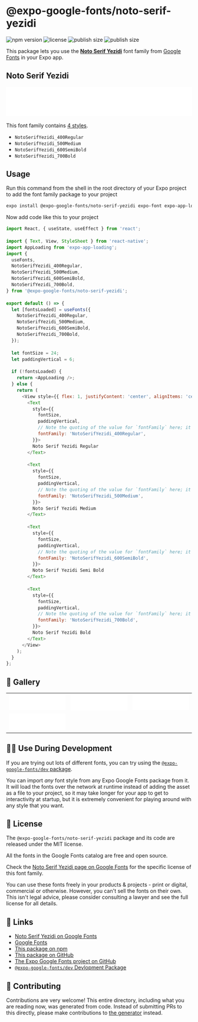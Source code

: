 # @expo-google-fonts/noto-serif-yezidi

![npm version](https://flat.badgen.net/npm/v/@expo-google-fonts/noto-serif-yezidi)
![license](https://flat.badgen.net/github/license/expo/google-fonts)
![publish size](https://flat.badgen.net/packagephobia/install/@expo-google-fonts/noto-serif-yezidi)
![publish size](https://flat.badgen.net/packagephobia/publish/@expo-google-fonts/noto-serif-yezidi)

This package lets you use the [**Noto Serif Yezidi**](https://fonts.google.com/specimen/Noto+Serif+Yezidi) font family from [Google Fonts](https://fonts.google.com/) in your Expo app.

## Noto Serif Yezidi

![Noto Serif Yezidi](./font-family.png)

This font family contains [4 styles](#-gallery).

- `NotoSerifYezidi_400Regular`
- `NotoSerifYezidi_500Medium`
- `NotoSerifYezidi_600SemiBold`
- `NotoSerifYezidi_700Bold`

## Usage

Run this command from the shell in the root directory of your Expo project to add the font family package to your project
```sh
expo install @expo-google-fonts/noto-serif-yezidi expo-font expo-app-loading
```

Now add code like this to your project
```js
import React, { useState, useEffect } from 'react';

import { Text, View, StyleSheet } from 'react-native';
import AppLoading from 'expo-app-loading';
import {
  useFonts,
  NotoSerifYezidi_400Regular,
  NotoSerifYezidi_500Medium,
  NotoSerifYezidi_600SemiBold,
  NotoSerifYezidi_700Bold,
} from '@expo-google-fonts/noto-serif-yezidi';

export default () => {
  let [fontsLoaded] = useFonts({
    NotoSerifYezidi_400Regular,
    NotoSerifYezidi_500Medium,
    NotoSerifYezidi_600SemiBold,
    NotoSerifYezidi_700Bold,
  });

  let fontSize = 24;
  let paddingVertical = 6;

  if (!fontsLoaded) {
    return <AppLoading />;
  } else {
    return (
      <View style={{ flex: 1, justifyContent: 'center', alignItems: 'center' }}>
        <Text
          style={{
            fontSize,
            paddingVertical,
            // Note the quoting of the value for `fontFamily` here; it expects a string!
            fontFamily: 'NotoSerifYezidi_400Regular',
          }}>
          Noto Serif Yezidi Regular
        </Text>

        <Text
          style={{
            fontSize,
            paddingVertical,
            // Note the quoting of the value for `fontFamily` here; it expects a string!
            fontFamily: 'NotoSerifYezidi_500Medium',
          }}>
          Noto Serif Yezidi Medium
        </Text>

        <Text
          style={{
            fontSize,
            paddingVertical,
            // Note the quoting of the value for `fontFamily` here; it expects a string!
            fontFamily: 'NotoSerifYezidi_600SemiBold',
          }}>
          Noto Serif Yezidi Semi Bold
        </Text>

        <Text
          style={{
            fontSize,
            paddingVertical,
            // Note the quoting of the value for `fontFamily` here; it expects a string!
            fontFamily: 'NotoSerifYezidi_700Bold',
          }}>
          Noto Serif Yezidi Bold
        </Text>
      </View>
    );
  }
};

```

## 🔡 Gallery


||||
|-|-|-|
|![NotoSerifYezidi_400Regular](./NotoSerifYezidi_400Regular.ttf.png)|![NotoSerifYezidi_500Medium](./NotoSerifYezidi_500Medium.ttf.png)|![NotoSerifYezidi_600SemiBold](./NotoSerifYezidi_600SemiBold.ttf.png)||
|![NotoSerifYezidi_700Bold](./NotoSerifYezidi_700Bold.ttf.png)||||


## 👩‍💻 Use During Development

If you are trying out lots of different fonts, you can try using the [`@expo-google-fonts/dev` package](https://github.com/expo/google-fonts/tree/master/font-packages/dev#readme).

You can import *any* font style from any Expo Google Fonts package from it. It will load the fonts
over the network at runtime instead of adding the asset as a file to your project, so it may take longer
for your app to get to interactivity at startup, but it is extremely convenient
for playing around with any style that you want.

## 📖 License

The `@expo-google-fonts/noto-serif-yezidi` package and its code are released under the MIT license.

All the fonts in the Google Fonts catalog are free and open source.

Check the [Noto Serif Yezidi page on Google Fonts](https://fonts.google.com/specimen/Noto+Serif+Yezidi) for the specific license of this font family.

You can use these fonts freely in your products & projects - print or digital, commercial or otherwise. However, you can't sell the fonts on their own. This isn't legal advice, please consider consulting a lawyer and see the full license for all details.

## 🔗 Links

- [Noto Serif Yezidi on Google Fonts](https://fonts.google.com/specimen/Noto+Serif+Yezidi)
- [Google Fonts](https://fonts.google.com/)
- [This package on npm](https://www.npmjs.com/package/@expo-google-fonts/noto-serif-yezidi)
- [This package on GitHub](https://github.com/expo/google-fonts/tree/master/font-packages/noto-serif-yezidi)
- [The Expo Google Fonts project on GitHub](https://github.com/expo/google-fonts)
- [`@expo-google-fonts/dev` Devlopment Package](https://github.com/expo/google-fonts/tree/master/font-packages/dev)

## 🤝 Contributing

Contributions are very welcome! This entire directory, including what you are reading now, was generated from code. Instead of submitting PRs to this directly, please make contributions to [the generator](https://github.com/expo/google-fonts/tree/master/packages/generator) instead.
